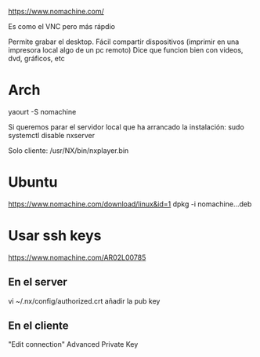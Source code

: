 https://www.nomachine.com/

Es como el VNC pero más rápdio

Permite grabar el desktop.
Fácil compartir dispositivos (imprimir en una impresora local algo de un pc remoto)
Dice que funcion bien con videos, dvd, gráficos, etc


# Arch
yaourt -S nomachine

Si queremos parar el servidor local que ha arrancado la instalación:
sudo systemctl disable nxserver

Solo cliente:
/usr/NX/bin/nxplayer.bin


# Ubuntu
https://www.nomachine.com/download/linux&id=1
dpkg -i nomachine...deb


# Usar ssh keys
https://www.nomachine.com/AR02L00785

## En el server
vi ~/.nx/config/authorized.crt
  añadir la pub key

## En el cliente
"Edit connection"
Advanced
Private Key

